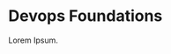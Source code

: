 # Devops Foundations

Lorem Ipsum.


<!-- ##DOCS-SOURCER-START
{
  "sourcePlugin": "local-copier",
  "hash": "946bb4daef771b40302072e379d9f0ed"
}
##DOCS-SOURCER-END -->

